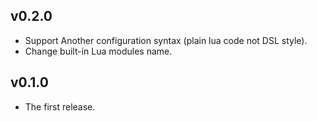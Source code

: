 ## v0.2.0

* Support Another configuration syntax (plain lua code not DSL style).
* Change built-in Lua modules name.

## v0.1.0

* The first release.
